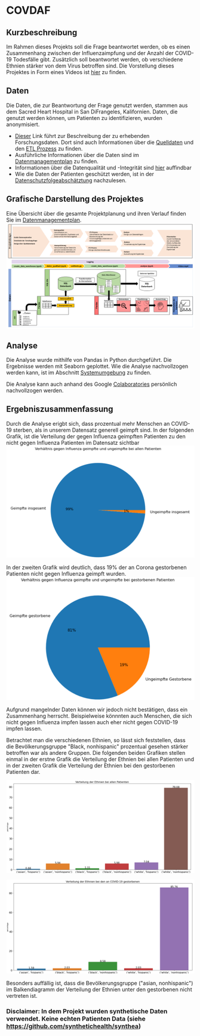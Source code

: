 # COVDAF

## Kurzbeschreibung
Im Rahmen dieses Projekts soll die Frage beantwortet werden, ob es einen Zusammenhang zwischen der Influenzaimpfung und der Anzahl der COVID-19 Todesfälle gibt. Zusätzlich soll beantwortet werden, ob verschiedene Ethnien stärker von dem Virus betroffen sind.
Die Vorstellung dieses Projektes in Form eines Videos ist [hier](https://drive.google.com/drive/folders/19r3n-OIAKq-FDZ1-2eK1mm_ANkQpQPtD) zu finden.

## Daten
Die Daten, die zur Beantwortung der Frage genutzt werden, stammen aus dem Sacred Heart Hospital in San DiFrangeles, Kalifornien. Daten, die genutzt werden können, um Patienten zu identifizieren, wurden anonymisiert. 
* [Dieser](https://github.com/Fuenfgeld/DMA2022DataProjectA/wiki/Beschreibung-der-zu-erhebenden-Forschungsdaten) Link führt zur Beschreibung der zu erhebenden Forschungsdaten. Dort sind auch Informationen über die [Quelldaten](https://github.com/Fuenfgeld/DMA2022DataProjectA/wiki/Quelldaten) und den [ETL Prozess](https://github.com/Fuenfgeld/DMA2022DataProjectA/wiki/ETL-Prozess) zu finden.
* Ausführliche Informationen über die Daten sind im [Datenmanagementplan](https://github.com/Fuenfgeld/DMA2022DataProjectA/wiki/Datenmanagementplan) zu finden. 
* Informationen über die Datenqualität und -Integrität sind [hier](https://github.com/Fuenfgeld/DMA2022DataProjectA/wiki/Datenqualit%C3%A4t-und-Datenintegrit%C3%A4t) auffindbar
* Wie die Daten der Patienten geschützt werden, ist in der [Datenschutzfolgeabschätztung](https://github.com/Fuenfgeld/DMA2022DataProjectA/wiki/Datenschutzfolgeabsch%C3%A4tzung) nachzulesen.

## Grafische Darstellung des Projektes
Eine Übersicht über die gesamte Projektplanung und ihren Verlauf finden Sie im [Datenmanagementplan](https://github.com/Fuenfgeld/DMA2022DataProjectA/wiki/Datenmanagementplan).
![Datenflussdiagramm](https://raw.githubusercontent.com/Fuenfgeld/DMA2022DataProjectA/main/Dokumentation/Datenflussdiagramm.png)

## Analyse
Die Analyse wurde mithilfe von Pandas in Python durchgeführt. Die Ergebnisse werden mit Seaborn geplottet. Wie die Analyse nachvollzogen werden kann, ist im Abschnitt [Systemumgebung](https://github.com/Fuenfgeld/DMA2022DataProjectA/wiki/Systemumgebung) zu finden.

Die Analyse kann auch anhand des Google [Colaboratories](https://colab.research.google.com/github/Fuenfgeld/DMA2022DataProjectA/blob/main/Code/Create_Data_Warehouse_and_Analyse.ipynb) persönlich nachvollzogen werden. 

## Ergebniszusammenfassung
Durch die Analyse erigbt sich, dass prozentual mehr Menschen an COVID-19 sterben, als in unserem Datensatz generell geimpft sind. In der folgenden Grafik, ist die Verteilung der gegen Influenza geimpften Patienten zu den nicht gegen Influenza Patienten im Datensatz sichtbar
![Kuchendiagramm alle Patienten, 99% geimpfte, 1% ungeimpfte (Bezogen auf die Influenza Impfung)](https://raw.githubusercontent.com/Fuenfgeld/DMA2022DataProjectA/main/Dokumentation/Bilder_analyse/ungeimpft_geimpft_alle.png)

In der zweiten Grafik wird deutlich, dass 19% der an Corona gestorbenen Patienten nicht gegen Influenza geimpft wurden.
![Kuchendiagramm gestorbene Patienten, 81% geimpfte, 19% ungeimpfte (Bezogen auf die Influenza Impfung)](https://raw.githubusercontent.com/Fuenfgeld/DMA2022DataProjectA/main/Dokumentation/Bilder_analyse/ungeimpft_geimpft_gestorben.png)

Aufgrund mangelnder Daten können wir jedoch nicht bestätigen, dass ein Zusammenhang herrscht. Beispielweise könnnten auch Menschen, die sich nicht gegen Influenza impfen lassen auch eher nicht gegen COVID-19 impfen lassen. 

Betrachtet man die verschiedenen Ethnien, so lässt sich feststellen, dass die Bevölkerungsgruppe "Black, nonhispanic" prozentual gesehen stärker betroffen war als andere Gruppen. Die folgenden beiden Grafiken stellen einmal in der erstne Grafik die Verteilung der Ethnien bei allen Patienten und in der zweiten Grafik die Verteilung der Ethnien bei den gestorbenen Patienten dar. 

![Balkendiagramm Ethnien aller Patienten](https://raw.githubusercontent.com/Fuenfgeld/DMA2022DataProjectA/main/Dokumentation/Bilder_analyse/verteilung_ethnien_alle.png)

 
![Balkendiagramm Ethnien aller Patienten](https://raw.githubusercontent.com/Fuenfgeld/DMA2022DataProjectA/main/Dokumentation/Bilder_analyse/verteilung_ethnien_gestorben.png)

Besonders auffällig ist, dass die Bevölkerungsgruppe ("asian, nonhispanic") im Balkendiagramm der Verteilung der Ethnien unter den gestorbenen nicht vertreten ist.


### Disclaimer: In dem Projekt wurden synthetische Daten verwendet. Keine echten Patienten Data (siehe https://github.com/synthetichealth/synthea)

